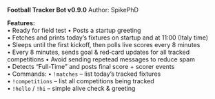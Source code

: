 **Football Tracker Bot v0.9.0**
Author: SpikePhD

**Features:**  
• Ready for field test
• Posts a startup greeting  
• Fetches and prints today’s fixtures on startup and at 11:00 (Italy time)  
• Sleeps until the first kickoff, then polls live scores every 8 minutes  
• Every 8 minutes, sends goal & red‐card updates for all tracked competitions
• Avoid sending repetead messages to reduce spam  
• Detects “Full-Time” and posts final score + scorer events  
• Commands:
  • `!matches` – list today’s tracked fixtures  
  • `!competitions` – list all competitions being tracked  
  • `!hello` / `!hi` – simple alive check & greeting  